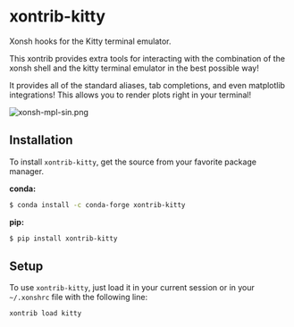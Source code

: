 # xontrib-kitty
Xonsh hooks for the Kitty terminal emulator.

This xontrib provides extra tools for interacting with the combination of
the xonsh shell and the kitty terminal emulator in the best possible way!

It provides all of the standard aliases, tab completions, and even matplotlib
integrations! This allows you to render plots right in your terminal!

![xonsh-mpl-sin.png](https://raw.githubusercontent.com/scopatz/xontrib-kitty/master/xonsh-mpl-sin.png)

## Installation

To install `xontrib-kitty`, get the source from your favorite package manager.

**conda:**

```bash
$ conda install -c conda-forge xontrib-kitty
```

**pip:**

```bash
$ pip install xontrib-kitty
```

## Setup

To use `xontrib-kitty`, just load it in your current session or in your
`~/.xonshrc` file with the following line:

```bash
xontrib load kitty
```
